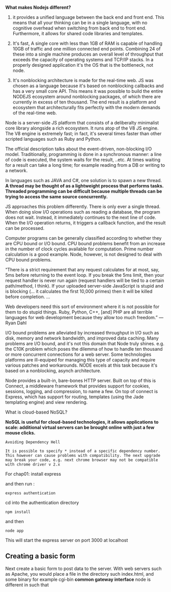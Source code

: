 **What makes Nodejs different?**

1. it provides a unified language between the back end and front end. This means that all your thinking can be in a single language, with
no cognitive overhead when switching from back end to front end.
Furthermore, it allows for shared code libraries and templates.

2. It's fast, A single core with less than 1GB of RAM is capable of handling 10GB of traffic and one million connected end points. Combining 24 of these into a single machine produces an overall level of throughput that exceeds the capacity of operating systems and TCP/IP stacks. In a properly designed application it's the OS that is the bottleneck, not node.

3. It's nonblocking architecture is made for the real-time web. JS was chosen as a language because it's based on nonblocking callbacks and has a very small core API. This means it was possible to build the entire NODEJS ecosystem around nonblocking packages, of which there are currently in excess of ten thousand. The end result is a platform and ecosystem that architecturally fits perfectly with the modern demands of the real-time web.

Node is a server-side JS platform that consists of a deliberalty minimalist core library alongside a rich ecosystem. It runs atop of the V8 JS engine.
The V8 engine is extremely fast; in fact, it's several times faster than other scripted languages such as Ruby and Python.

The official description talks about the event-driven, non-blocking I/O model. Traditionally, programming is done in a synchronous manner: a line of code is executed, the system waits for the result, ..etc.
At times waiting for a result can take a long time; for example reading from a DB or writing to a network.

In languages such as JAVA and C#, one solution is to spawn a new thread. **A thread may be thought of as a lightweight process that performs tasks. Threaded programming can be difficult because multiple threads can be trying to access the same source concurrently.**

JS approaches this problem differently. There is only ever a single thread. When doing slow I/O operations such as reading a database, the program does not wait. Instead, it immediately continues to the next line of code. When the I/O operation returns, it triggers a callback function, and the result can be processed.

Computer programs can be generally classified according to whether they are CPU bound or I/O bound. CPU bound problems benefit from an increase in the number of clock cycles available for computation. Prime number calculation is a good example. Node, however, is not designed to deal with CPU bound problems.


“There is a strict requirement that any request calculates for at most,
say, 5ms before returning to the event loop. If you break the 5ms
limit, then your request handler is never run again (request handlers
will be tied to a certain path/method, I think). If your uploaded
server-side JavaScript is stupid and is blocking (… it calculates the
first 10,000 primes) then it will be killed before completion.
...

Web developers need this sort of environment where it is not possible
for them to do stupid things. Ruby, Python, C++, [and] PHP
are all terrible languages for web development because they allow
too much freedom.”
—Ryan Dahl


I/O bound problems are alleviated by increased throughput in I/O such as disk, memory and network bandwidth, and improved data caching. Many problems are I/O bound, and it's not this domain that Node truly shines.  e.g. the C10K problem which poses the dilemma of how to handle ten thousand or more concurrent connections for a web server. Some technologies platforms are ill-equiped for managing this type of capacity and require various patches and workarounds. NODE excels at this task because it's based on a nonblocking, asynch architecture.

Node provides a built-in, bare-bones HTTP server. Built on top of this is Connect, a middleware framework that provides support for cookies, sessions, logging, and compression, to name a few. On top of connect is Express,
which has support for routing, templates (using the Jade templating engine) and view rendering.

What is cloud-based NoSQL?

**NoSQL is useful for cloud-based technologies, it allows applications to scale: additional virtual servers can be brought online with just a few mouse clicks.**

	Avoiding Dependency Hell

	It is possible to specify * instead of a specific dependency number.
	This however can cause problems with compatibility. The next upgrade
	may break your code, e.g. next chrome browser may not be compatible
	with chrome driver v 2.x 

For chap01: install express

and then run : 

	express authentication

cd into the authentication directory

	npm install

and then

	node app

This will start the express server on port 3000 at localhost


## Creating a basic form

Next create a basic form to post data to the server. With web servers such as Apache, you would place a file in the directory such index.html, and some binary for example cgi-bin
**common gateway interface** node is different in such that 















